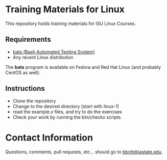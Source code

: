# Training Materials for Linux
This repository holds training materials for ISU Linux Courses.

## Requirements
- [bats (Bash Automated Testing System)](https://github.com/sstephenson/bats)
- Any recent Linux distribution

The **bats** program is available on Fedora and Red Hat Linux (and probably
CentOS as well).

## Instructions
- Clone the repository
- Change to the desired directory (start with linux-1)
- read the example.*x* files, and try to do the exercises
- Check your work by running the bin/check*x* scripts.

# Contact Information
Questions, comments, pull requests, etc... should go to
[bbritt@iastate.edu](bbritt@iastate.edu). 
